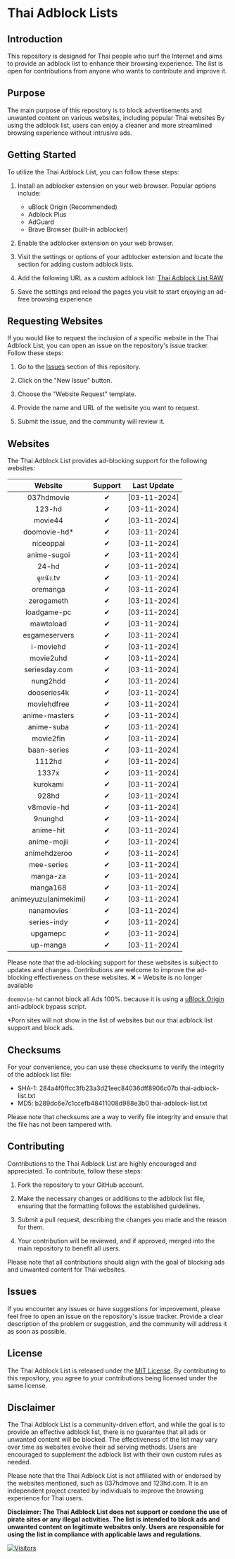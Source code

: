 # Thai Adblock Lists

## Introduction

This repository is designed for Thai people who surf the Internet and aims to provide an adblock list to enhance their browsing experience. The list is open for contributions from anyone who wants to contribute and improve it.

## Purpose

The main purpose of this repository is to block advertisements and unwanted content on various websites, including popular Thai websites By using the adblock list, users can enjoy a cleaner and more streamlined browsing experience without intrusive ads.

## Getting Started

To utilize the Thai Adblock List, you can follow these steps:

1. Install an adblocker extension on your web browser. Popular options include:

   - uBlock Origin (Recommended)
   - Adblock Plus
   - AdGuard
   - Brave Browser (built-in adblocker)

2. Enable the adblocker extension on your web browser.
3. Visit the settings or options of your adblocker extension and locate the section for adding custom adblock lists.
4. Add the following URL as a custom adblock list: [Thai Adblock List RAW](https://raw.githubusercontent.com/PhyschicWinter9/thai-adblock-list/main/thai-adblock-list.txt)
5. Save the settings and reload the pages you visit to start enjoying an ad-free browsing experience

## Requesting Websites

If you would like to request the inclusion of a specific website in the Thai Adblock List, you can open an issue on the repository's issue tracker. Follow these steps:

1. Go to the [Issues](https://github.com/PhyschicWinter9/thai-adblock-list/issues) section of this repository.

2. Click on the "New Issue" button.

3. Choose the "Website Request" template.

4. Provide the name and URL of the website you want to request.

5. Submit the issue, and the community will review it.

## Websites

The Thai Adblock List provides ad-blocking support for the following websites:

|       Website        | Support  | Last Update  |
| :------------------: | :------: | :----------: |
|      037hdmovie      | &#10004; | [03-11-2024] |
|        123-hd        | &#10004; | [03-11-2024] |
|       movie44        | &#10004; | [03-11-2024] |
|    doomovie-hd\*     | &#10004; | [03-11-2024] |
|      niceoppai       | &#10004; | [03-11-2024] |
|     anime-sugoi      | &#10004; | [03-11-2024] |
|        24-hd         | &#10004; | [03-11-2024] |
|      ดูหนัง.tv       | &#10004; | [03-11-2024] |
|       oremanga       | &#10004; | [03-11-2024] |
|      zerogameth      | &#10004; | [03-11-2024] |
|     loadgame-pc      | &#10004; | [03-11-2024] |
|      mawtoload       | &#10004; | [03-11-2024] |
|    esgameservers     | &#10004; | [03-11-2024] |
|      i-moviehd       | &#10004; | [03-11-2024] |
|      movie2uhd       | &#10004; | [03-11-2024] |
|    seriesday.com     | &#10004; | [03-11-2024] |
|       nung2hdd       | &#10004; | [03-11-2024] |
|     dooseries4k      | &#10004; | [03-11-2024] |
|     moviehdfree      | &#10004; | [03-11-2024] |
|    anime-masters     | &#10004; | [03-11-2024] |
|      anime-suba      | &#10004; | [03-11-2024] |
|      movie2fin       | &#10004; | [03-11-2024] |
|     baan-series      | &#10004; | [03-11-2024] |
|        1112hd        | &#10004; | [03-11-2024] |
|        1337x         | &#10004; | [03-11-2024] |
|       kurokami       | &#10004; | [03-11-2024] |
|        928hd         | &#10004; | [03-11-2024] |
|      v8movie-hd      | &#10004; | [03-11-2024] |
|       9nunghd        | &#10004; | [03-11-2024] |
|      anime-hit       | &#10004; | [03-11-2024] |
|     anime-mojii      | &#10004; | [03-11-2024] |
|     animehdzeroo     | &#10004; | [03-11-2024] |
|      mee-series      | &#10004; | [03-11-2024] |
|       manga-za       | &#10004; | [03-11-2024] |
|       manga168       | &#10004; | [03-11-2024] |
| animeyuzu(animekimi) | &#10004; | [03-11-2024] |
|      nanamovies      | &#10004; | [03-11-2024] |
|     series-indy      | &#10004; | [03-11-2024] |
|       upgamepc       | &#10004; | [03-11-2024] |
|       up-manga       | &#10004; | [03-11-2024] |

Please note that the ad-blocking support for these websites is subject to updates and changes. Contributions are welcome to improve the ad-blocking effectiveness on these websites. ❌ = Website is no longer available

`doomovie-hd` cannot block all Ads 100%. because it is using a [uBlock Origin](https://ublockorigin.com/) anti-adblock bypass script.

\*Porn sites will not show in the list of websites but our thai adblock list support and block ads.

## Checksums

For your convenience, you can use these checksums to verify the integrity of the adblock list file:

- SHA-1: 284a4f0ffcc3fb23a3d21eec84036dff8906c07b  thai-adblock-list.txt
- MD5: b289dc6e7c1ccefb48411008d988e3b0  thai-adblock-list.txt

Please note that checksums are a way to verify file integrity and ensure that the file has not been tampered with.

## Contributing

Contributions to the Thai Adblock List are highly encouraged and appreciated. To contribute, follow these steps:

1. Fork the repository to your GitHub account.

2. Make the necessary changes or additions to the adblock list file, ensuring that the formatting follows the established guidelines.

3. Submit a pull request, describing the changes you made and the reason for them.

4. Your contribution will be reviewed, and if approved, merged into the main repository to benefit all users.

Please note that all contributions should align with the goal of blocking ads and unwanted content for Thai websites.

## Issues

If you encounter any issues or have suggestions for improvement, please feel free to open an issue on the repository's issue tracker. Provide a clear description of the problem or suggestion, and the community will address it as soon as possible.

## License

The Thai Adblock List is released under the [MIT License](https://opensource.org/licenses/MIT). By contributing to this repository, you agree to your contributions being licensed under the same license.

## Disclaimer

The Thai Adblock List is a community-driven effort, and while the goal is to provide an effective adblock list, there is no guarantee that all ads or unwanted content will be blocked. The effectiveness of the list may vary over time as websites evolve their ad serving methods. Users are encouraged to supplement the adblock list with their own custom rules as needed.

Please note that the Thai Adblock List is not affiliated with or endorsed by the websites mentioned, such as 037hdmove and 123hd.com. It is an independent project created by individuals to improve the browsing experience for Thai users.

**Disclaimer: The Thai Adblock List does not support or condone the use of pirate sites or any illegal activities. The list is intended to block ads and unwanted content on legitimate websites only. Users are responsible for using the list in compliance with applicable laws and regulations.**

[![Visitors](https://api.visitorbadge.io/api/combined?path=https%3A%2F%2Fgithub.com%2FPhyschicWinter9%2Fthai-adblock-list&labelColor=%232ccce4&countColor=%23263759&labelStyle=upper)](https://visitorbadge.io/status?path=https%3A%2F%2Fgithub.com%2FPhyschicWinter9%2Fthai-adblock-list)
